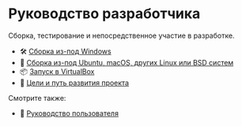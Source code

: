 # Руководство разработчика

Сборка, тестирование и непосредственное участие в разработке.

* :hammer_and_wrench: [Сборка из-под Windows](Build-Native.md)
* :wine_glass: [Сборка из-под Ubuntu, macOS, других Linux или BSD систем](Build-Wine.md)
* :package: [Запуск в VirtualBox](VirtualBox-Config.md)
* :dart: [Цели и путь развития проекта](../../english/Developer-Guide/Roadmap.md)

Смотрите также:
* :busts_in_silhouette: [Руководство пользователя](../User-Guide/README.md)
